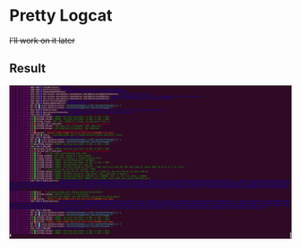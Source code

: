 # Pretty Logcat

~~I'll work on it later~~

## Result

![alt text](https://raw.githubusercontent.com/PrettyLogcat/pretty-logcat/main/images/result.png)